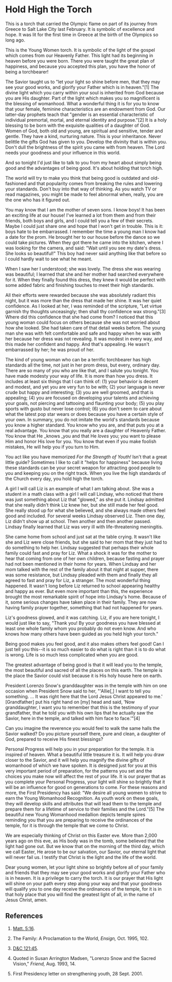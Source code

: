 # Hold High the Torch

This is a torch that carried the Olympic flame on part of its journey from
Greece to Salt Lake City last February. It is symbolic of excellence and hope.
It was lit for the first time in Greece at the birth of the Olympics so long
ago.

This is the Young Women torch. It is symbolic of the light of the gospel which
comes from our Heavenly Father. This light had its beginning in heaven before
you were born. There you were taught the great plan of happiness, and because
you accepted this plan, you have the honor of being a torchbearer!

The Savior taught us to "let your light so shine before men, that they may see
your good works, and glorify your Father which is in heaven."[1] The divine
light which you carry within your soul is inherited from God because you are
His daughter. Part of the light which makes you so magnificent is the blessing
of womanhood. What a wonderful thing it is for you to know that your female,
feminine characteristics are an endowment from God. Our latter-day prophets
teach that "gender is an essential characteristic of individual premortal,
mortal, and eternal identity and purpose."[2] It is a holy blessing to be born
with the exquisite qualities of a daughter of God. Women of God, both old and
young, are spiritual and sensitive, tender and gentle. They have a kind,
nurturing nature. This is your inheritance. Never belittle the gifts God has
given to you. Develop the divinity that is within you. Don't dull the
brightness of the spirit you came with from heaven. The Lord needs your
goodness and your influence in this world.

And so tonight I'd just like to talk to you from my heart about simply being
good and the advantages of being good. It's about holding that torch high.

The world will try to make you think that being good is outdated and old-
fashioned and that popularity comes from breaking the rules and lowering your
standards. Don't buy into that way of thinking. As you watch TV or read
magazines, you might be made to feel abnormal when, really, you are the one
who has it figured out.

You may know that I am the mother of seven sons. I know boys! It has been an
exciting life at our house! I've learned a lot from them and from their
friends, both boys and girls, and I could tell you a few of their secrets.
Maybe I could just share one and hope that I won't get in trouble. This is it:
boys hate to be embarrassed. I remember the time a young man I know had a date
for the prom. He brought her to our house before the dance so we could take
pictures. When they got there he came into the kitchen, where I was looking
for the camera, and said: "Wait until you see my date's dress. She looks so
beautiful!" This boy had never said anything like that before so I could
hardly wait to see what he meant.

When I saw her I understood; she was lovely. The dress she was wearing was
beautiful; I learned that she and her mother had searched everywhere for it.
When they finally found this dress, they knew it would be perfect with some
added fabric and finishing touches to meet their high standards.

All their efforts were rewarded because she was absolutely radiant this night,
but it was more than the dress that made her shine. It was her quiet
confidence. As I looked at her, I was reminded of the scripture, "Let virtue
garnish thy thoughts unceasingly; then shall thy confidence wax strong."[3]
Where did this confidence that she had come from? I noticed that this young
woman could focus on others because she was not worried about how she looked.
She had taken care of that detail weeks before. The young man she was with
felt comfortable and safe and happy when he was with her because her dress was
not revealing. It was modest in every way, and this made her confident and
happy. And that's appealing. He wasn't embarrassed by her; he was proud of
her.

The kind of young woman who can be a terrific torchbearer has high standards
all the time, not just in her prom dress, but every, ordinary day. There are
so many of you who are like that, and I salute you tonight. You have made
modesty your way of life. It is more than how you dress. It includes at least
six things that I can think of: (1) your behavior is decent and modest, and
yet you are very fun to be with; (2) your language is never crude but happy
and interesting; (3) you are well groomed, and that is appealing; (4) you are
focused on developing your talents and achieving your goals, not piercing and
tattooing and flaunting your body; (5) you play sports with gusto but never
lose control; (6) you don't seem to care about what the latest pop star wears
or does because you have a certain style of your own. In summary, you do not
imitate the world's standards because you know a higher standard. You know who
you are, and that puts you at a real advantage. You know that you really are a
daughter of Heavenly Father. You know that He _knows _you and that He _loves_
you; you want to please Him and honor His love for you. You know that even if
you make foolish mistakes, He will help you if you turn to Him.

You act like you have memorized _For the Strength of Youth!_ Isn't that a
great little guide? Sometimes I like to call it "helps for happiness" because
living these standards can be your secret weapon for attracting good people to
you and keeping you on the right track. When you live the high standards of
the Church every day, you hold high the torch.

A girl I will call Liz is an example of what I am talking about. She was a
student in a math class with a girl I will call Lindsay, who noticed that
there was just something about Liz that "glowed," as she put it. Lindsay
admitted that she really didn't think Liz knew her, but she still made her
feel good. She really stood up for what she believed, and she always made
others feel good and included. For several weeks Lindsay observed Liz. Then
one day, Liz didn't show up at school. Then another and then another passed.
Lindsay finally learned that Liz was very ill with life-threatening
meningitis.

She came home from school and just sat at the table crying. It wasn't like she
and Liz were close friends, but she said to her mom that they just had to do
something to help her. Lindsay suggested that perhaps their whole family could
fast and pray for Liz. What a shock it was for the mother to hear that coming
from one of her own children, because fasting and prayer had not been
mentioned in their home for years. When Lindsay and her mom talked with the
rest of the family about it that night at supper, there was some resistance,
but Lindsay pleaded with them and finally they all agreed to fast and pray for
Liz, a stranger. The most wonderful thing happened. It wasn't long before Liz
returned to school appearing healthy and happy as ever. But even more
important than this, the experience brought the most remarkable spirit of hope
into Lindsay's home. Because of it, some serious changes have taken place in
their family. They are now having family prayer together, something that had
not happened for years.

Liz's goodness glowed, and it was catching. Liz, if you are here tonight, I
would just like to say, "Thank you! By your goodness you have blessed at least
one whole family whom you probably do not even know. And who knows how many
others have been guided as you held high your torch."

Being good makes you feel good, and it also makes others feel good! Can I just
tell you this--it is so much easier to do what is right than it is to do what
is wrong. Life is so much less complicated when you are good.

The greatest advantage of being good is that it will lead you to the temple,
the most beautiful and sacred of all the places on this earth. The temple is
the place the Savior could visit because it is His holy house here on earth.

President Lorenzo Snow's granddaughter was in the temple with him on one
occasion when President Snow said to her, "'Allie[,] I want to tell you
something. ... It was right here that the Lord Jesus Christ appeared to me.'
[Grandfather] put his right hand on [my] head and said, 'Now granddaughter, I
want you to remember that this is the testimony of your grandfather, that he
told you with his own lips that he actually saw the Savior, here in the
temple, and talked with him face to face.'"[4]

Can you imagine the reverence you would feel to walk the same halls the Savior
walked? Do you picture yourself there, pure and clean, a daughter of God,
prepared to receive His finest blessings?

Personal Progress will help you in your preparation for the temple. It is
inspired of heaven. What a beautiful little treasure it is. It will help you
draw closer to the Savior, and it will help you magnify the divine gifts of
womanhood of which we have spoken. It is designed just for you at this very
important period of preparation, for the patterns you set and the choices you
make now will affect the rest of your life. It is our prayer that as you
complete your Personal Progress, your light will shine so brightly that it
will be an influence for good on generations to come. For these reasons and
more, the First Presidency has said: "We desire all young women to strive to
earn the Young Womanhood Recognition. As youth work on these goals, they will
develop skills and attributes that will lead them to the temple and prepare
them for a lifetime of service to their families and the Lord."[5] The
beautiful new Young Womanhood medallion depicts temple spires reminding you
that you are preparing to receive the ordinances of the temple, for it is
through the temple that we come to Christ.

We are especially thinking of Christ on this Easter eve. More than 2,000 years
ago on this eve, as His body was in the tomb, some believed that the light had
gone out. But we know that on the morning of the third day, which we call
Easter, He arose to be our salvation, our Savior, our eternal light that will
never fail us. I testify that Christ is the light and the life of the world.

Dear young women, let your light shine so brightly before all of your family
and friends that they may see your good works and glorify your Father who is
in heaven. It is a privilege to carry the torch. It is our prayer that His
light will shine on your path every step along your way and that your goodness
will qualify you to one day receive the ordinances of the temple, for it is in
that holy place that you will find the greatest light of all, in the name of
Jesus Christ, amen.

## References

  1. [Matt. 5:16](https://www.lds.org/scriptures/nt/matt/5.16?lang=eng#15).

  2. The Family: A Proclamation to the World, _Ensign,_ Oct. 1995, 102.

  3. [D&amp;C 121:45](https://www.lds.org/scriptures/dc-testament/dc/121.45?lang=eng#44).

  4. Quoted in Susan Arrington Madsen, "Lorenzo Snow and the Sacred Vision," _Friend,_ Aug. 1993, 14.

  5. First Presidency letter on strengthening youth, 28 Sept. 2001.

